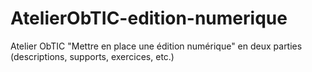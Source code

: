 # AtelierObTIC-edition-numerique
Atelier ObTIC "Mettre en place une édition numérique" en deux parties (descriptions, supports, exercices, etc.) 
